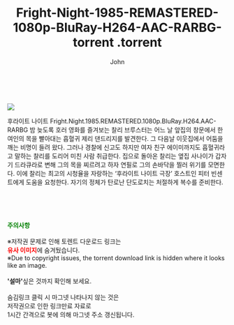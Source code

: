 ﻿---
layout: post
title:  "                   Fright-Night-1985-REMASTERED-1080p-BluRay-H264-AAC-RARBG-torrent                .torrent"
author: John
categories: [ 영화 ]
tags: [  ]
image: https://torrentrj57.com/uploadfile/full/1b67557c862618aa009d59e7b130e4ec972f0335.jpg 
description: "                   Fright-Night-1985-REMASTERED-1080p-BluRay-H264-AAC-RARBG-torrent                 torrent 정보 공유"
toc: true
toc_sticky: true
---

<br>
<p><img src="https://torrentrj57.com/uploadfile/full/1b67557c862618aa009d59e7b130e4ec972f0335.jpg"/></p>
 후라이트 나이트 Fright.Night.1985.REMASTERED.1080p.BluRay.H264.AAC-RARBG 밤 늦도록 호러 영화를 즐겨보는 찰리 브루스터는 어느 날 앞집의 창문에서 한 여인의 목을 빨아대는 흡혈귀 제리 댄드리지를 발견한다. 그 다음날 이웃집에서 어둠을 깨는 비명이 들려 왔다. 그러나 경찰에 신고도 하지만 여자 친구 에이미까지도 흡혈귀라고 말하는 찰리를 도리어 미친 사람 취급한다. 집으로 돌아온 찰리는 옆집 사나이가 갑자기 드라큐라로 변해 그의 목을 찌르려고 하자 연필로 그의 손바닥을 찔러 위기를 모면한다. 이에 찰리는 최고의 시청율을 자랑하는 ‘후라이트 나이트 극장’ 호스트인 피터 빈센트에게 도움을 요청한다. 자기의 정체가 탄로난 단도로치는 처절하게 복수를 준비한다. 
    
<br><br><br>
<p data-ke-size="size16"><b><span style="color: green;">주의사항</span></b><br /><br />※저작권 문제로 인해 토렌트 다운로드 링크는<br /><b><span style="color: red;">유사 이미지</span></b>에 숨겨뒀습니다.<br />※Due to copyright issues, the torrent download link is hidden where it looks like an image.<br /><br /><b>'설마'</b>싶은 것까지 확인해 보세요.<br /><br />숨김링크 클릭 시 마그넷 나타나지 않는 것은<br />저작권으로 인한 링크만료 자료로<br />1시간 간격으로 봇에 의해 마그넷 주소 갱신됩니다.</p>

